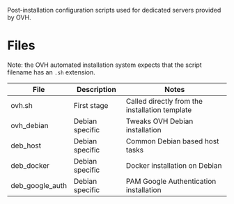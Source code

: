 Post-installation configuration scripts used for dedicated servers provided by OVH.

# Files

Note: the OVH automated installation system expects that the script filename has an ``.sh`` extension.

| File             | Description      | Notes                                           |
| ---------------- | ---------------- | ----------------------------------------------- |
| ovh.sh           | First stage      | Called directly from the installation template  |
| ovh_debian       | Debian specific  | Tweaks OVH Debian installation                  |
| deb_host         | Debian specific  | Common Debian based host tasks                  |
| deb_docker       | Debian specific  | Docker installation on Debian                   |
| deb_google_auth  | Debian specific  | PAM Google Authentication installation          |

